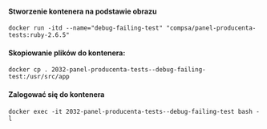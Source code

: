#### Stworzenie kontenera na podstawie obrazu
```
docker run -itd --name="debug-failing-test" "compsa/panel-producenta-tests:ruby-2.6.5"
```

#### Skopiowanie plików do kontenera:
```
docker cp . 2032-panel-producenta-tests--debug-failing-test:/usr/src/app
```

#### Zalogować się do kontenera
```
docker exec -it 2032-panel-producenta-tests--debug-failing-test bash -l
```
